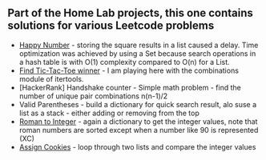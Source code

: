 ## Part of the Home Lab projects, this one contains solutions for various Leetcode problems 

- [Happy Number](https://leetcode.com/problems/happy-number/submissions/1718060022/) - storing the square results in a 
list caused a delay. Time optimization was achieved by using a Set because search operations in a hash table is with 
O(1) complexity compared to O(n) for a List.
- [Find Tic-Tac-Toe winner](https://leetcode.com/submissions/detail/1517345800/) - I am playing here with the combinations
module of itertools. 
- [HackerRank] Handshake counter - Simple math problem - find the number of unique pair combinations n(n-1)/2
- Valid Parentheses - build a dictionary for quick search result, alo suse a list as a stack - either adding or 
removing from the top
- [Roman to Integer](https://leetcode.com/submissions/detail/1720657561/) - again a dictionary to get the integer values,
note that roman numbers are sorted except when a number like 90 is represented (XC)
- [Assign Cookies](https://leetcode.com/problems/assign-cookies/submissions/1723508570/) - loop through two lists and 
compare the integer values